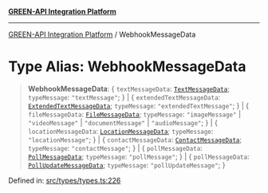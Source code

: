 [**GREEN-API Integration Platform**](../README.md)

***

[GREEN-API Integration Platform](../globals.md) / WebhookMessageData

# Type Alias: WebhookMessageData

> **WebhookMessageData**: \{ `textMessageData`: [`TextMessageData`](../interfaces/TextMessageData.md); `typeMessage`: `"textMessage"`; \} \| \{ `extendedTextMessageData`: [`ExtendedTextMessageData`](../interfaces/ExtendedTextMessageData.md); `typeMessage`: `"extendedTextMessage"`; \} \| \{ `fileMessageData`: [`FileMessageData`](../interfaces/FileMessageData.md); `typeMessage`: `"imageMessage"` \| `"videoMessage"` \| `"documentMessage"` \| `"audioMessage"`; \} \| \{ `locationMessageData`: [`LocationMessageData`](../interfaces/LocationMessageData.md); `typeMessage`: `"locationMessage"`; \} \| \{ `contactMessageData`: [`ContactMessageData`](../interfaces/ContactMessageData.md); `typeMessage`: `"contactMessage"`; \} \| \{ `pollMessageData`: [`PollMessageData`](../interfaces/PollMessageData.md); `typeMessage`: `"pollMessage"`; \} \| \{ `pollMessageData`: [`PollUpdateMessageData`](../interfaces/PollUpdateMessageData.md); `typeMessage`: `"pollUpdateMessage"`; \}

Defined in: [src/types/types.ts:226](https://github.com/green-api/greenapi-integration/blob/26b7312501b16e05fb46a2946b8bfa77b8bc003e/src/types/types.ts#L226)
